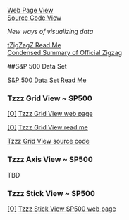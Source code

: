 

[Web Page View]( http://tzigzagz.github.io/index.html )  
[Source Code View]( https://github.com/tzigzagz/tzigzagz.github.io )

_New ways of visualizing data_

[tZigZagZ Read Me]( #index.html# )  
[Condensed Summary of Official Zigzag]( #condensed-summary-of-official-zigzag.html# )

##S&P 500 Data Set

[S&P 500 Data Set Read Me]( http://tzigzagz.github.io/browse-tzigzagz-files.html#./sp500/index.html# )

### Tzzz Grid View ~ SP500

[[O]]( http://tzigzagz.github.io/tzzz-grid-view/r1/tzzz-grid-view-r1.html )
[Tzzz Grid View web page]( #./tzzz-grid-view/r1/tzzz-grid-view-r1.html#noGrid#noGround )

[[O]]( http://tzigzagz.github.io/tzzz-grid-view/index.html )
[Tzzz Grid View read me]( http://tzigzagz.github.io/browse-tzigzagz-files.html#./tzzz-grid-view/index.html# )

[Tzzz Grid View source code]( https://github.com/tzigzagz/tzigzagz.github.io/tree/master/tzzz-grid-view )  


### Tzzz Axis View ~ SP500

TBD


### Tzzz Stick View ~ SP500

[[O]]( http://tzigzagz.github.io/tzzz-stick-view-sp500/r1/tzzz-stick-view-sp500-r1.html )
[Tzzz Stick View SP500 web page]( http://tzigzagz.github.io/browse-tzigzagz-files.html#./tzzz-stick-view-sp500/r1/tzzz-stick-view-sp500-r1.html#noGrid#noGround )